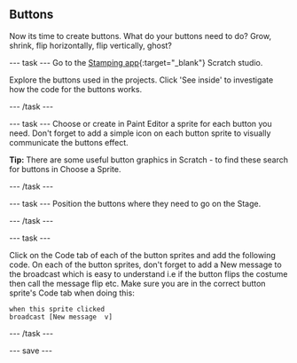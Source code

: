 ## Buttons
Now its time to create buttons. What do your buttons need to do? Grow, shrink, flip horizontally, flip vertically, ghost?

--- task ---
Go to the [Stamping app](https://scratch.mit.edu/studios/27160618){:target="_blank"} Scratch studio.

Explore the buttons used in the projects. Click 'See inside' to investigate how the code for the buttons works.

--- /task ---

--- task ---
Choose or create in Paint Editor a sprite for each button you need. Don't forget to add a simple icon on each button sprite to visually communicate the buttons effect.

**Tip:** There are some useful button graphics in Scratch - to find these search for buttons in Choose a Sprite.

--- /task ---

--- task ---
Position the buttons where they need to go on the Stage.

--- /task ---

--- task ---

Click on the Code tab of each of the button sprites and add the following code. On each of the button sprites, don't forget to add a New message to the broadcast which is easy to understand i.e if the button flips the costume then call the message flip etc. Make sure you are in the correct button sprite's Code tab when doing this:

```blocks3
when this sprite clicked
broadcast [New message  v]
```
--- /task ---

--- save ---
